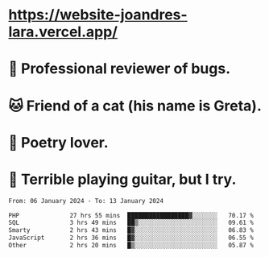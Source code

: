 # https://website-joandres-lara.vercel.app/
# 🐛 Professional reviewer of bugs.
# 🐱 Friend of a cat (his name is Greta).
# 📜 Poetry lover.
# 🎸 Terrible playing guitar, but I try.

<!--START_SECTION:waka-->

```txt
From: 06 January 2024 - To: 13 January 2024

PHP              27 hrs 55 mins  █████████████████▓░░░░░░░   70.17 %
SQL              3 hrs 49 mins   ██▒░░░░░░░░░░░░░░░░░░░░░░   09.61 %
Smarty           2 hrs 43 mins   █▓░░░░░░░░░░░░░░░░░░░░░░░   06.83 %
JavaScript       2 hrs 36 mins   █▓░░░░░░░░░░░░░░░░░░░░░░░   06.55 %
Other            2 hrs 20 mins   █▒░░░░░░░░░░░░░░░░░░░░░░░   05.87 %
```

<!--END_SECTION:waka-->
